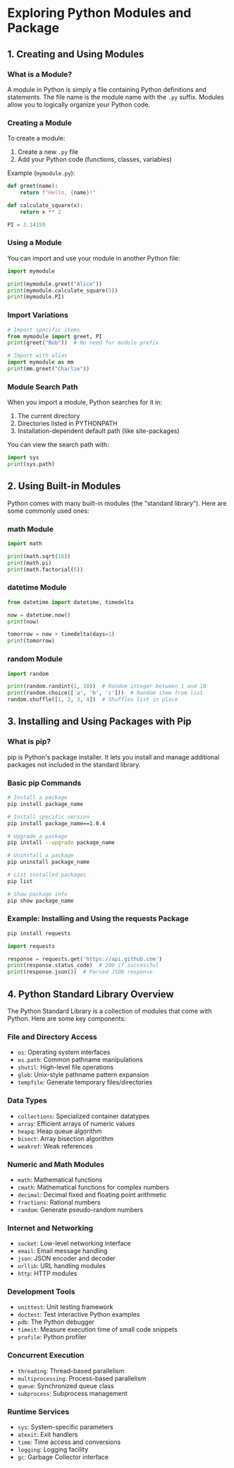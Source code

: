 # Exploring Python Modules and Package

## 1. Creating and Using Modules

### What is a Module?

A module in Python is simply a file containing Python definitions and statements. The file name is the module name with the `.py` suffix. Modules allow you to logically organize your Python code.

### Creating a Module

To create a module:

1. Create a new `.py` file
2. Add your Python code (functions, classes, variables)

Example (`mymodule.py`):

```python
def greet(name):
    return f"Hello, {name}!"

def calculate_square(x):
    return x ** 2

PI = 3.14159
```

### Using a Module

You can import and use your module in another Python file:

```python
import mymodule

print(mymodule.greet("Alice"))
print(mymodule.calculate_square(5))
print(mymodule.PI)
```

### Import Variations

```python
# Import specific items
from mymodule import greet, PI
print(greet("Bob"))  # No need for module prefix

# Import with alias
import mymodule as mm
print(mm.greet("Charlie"))
```

### Module Search Path

When you import a module, Python searches for it in:

1. The current directory
2. Directories listed in PYTHONPATH
3. Installation-dependent default path (like site-packages)

You can view the search path with:

```python
import sys
print(sys.path)
```

## 2. Using Built-in Modules

Python comes with many built-in modules (the "standard library"). Here are some commonly used ones:

### math Module

```python
import math

print(math.sqrt(16))
print(math.pi)
print(math.factorial(5))
```

### datetime Module

```python
from datetime import datetime, timedelta

now = datetime.now()
print(now)

tomorrow = now + timedelta(days=1)
print(tomorrow)
```

### random Module

```python
import random

print(random.randint(1, 10))  # Random integer between 1 and 10
print(random.choice(['a', 'b', 'c']))  # Random item from list
random.shuffle([1, 2, 3, 4])  # Shuffles list in place
```

## 3. Installing and Using Packages with Pip

### What is pip?

pip is Python's package installer. It lets you install and manage additional packages not included in the standard library.

### Basic pip Commands

```bash
# Install a package
pip install package_name

# Install specific version
pip install package_name==1.0.4

# Upgrade a package
pip install --upgrade package_name

# Uninstall a package
pip uninstall package_name

# List installed packages
pip list

# Show package info
pip show package_name
```

### Example: Installing and Using the requests Package

```bash
pip install requests
```

```python
import requests

response = requests.get('https://api.github.com')
print(response.status_code)  # 200 if successful
print(response.json())  # Parsed JSON response
```

## 4. Python Standard Library Overview

The Python Standard Library is a collection of modules that come with Python. Here are some key components:

### File and Directory Access

- `os`: Operating system interfaces
- `os.path`: Common pathname manipulations
- `shutil`: High-level file operations
- `glob`: Unix-style pathname pattern expansion
- `tempfile`: Generate temporary files/directories

### Data Types

- `collections`: Specialized container datatypes
- `array`: Efficient arrays of numeric values
- `heapq`: Heap queue algorithm
- `bisect`: Array bisection algorithm
- `weakref`: Weak references

### Numeric and Math Modules

- `math`: Mathematical functions
- `cmath`: Mathematical functions for complex numbers
- `decimal`: Decimal fixed and floating point arithmetic
- `fractions`: Rational numbers
- `random`: Generate pseudo-random numbers

### Internet and Networking

- `socket`: Low-level networking interface
- `email`: Email message handling
- `json`: JSON encoder and decoder
- `urllib`: URL handling modules
- `http`: HTTP modules

### Development Tools

- `unittest`: Unit testing framework
- `doctest`: Test interactive Python examples
- `pdb`: The Python debugger
- `timeit`: Measure execution time of small code snippets
- `profile`: Python profiler

### Concurrent Execution

- `threading`: Thread-based parallelism
- `multiprocessing`: Process-based parallelism
- `queue`: Synchronized queue class
- `subprocess`: Subprocess management

### Runtime Services

- `sys`: System-specific parameters
- `atexit`: Exit handlers
- `time`: Time access and conversions
- `logging`: Logging facility
- `gc`: Garbage Collector interface
